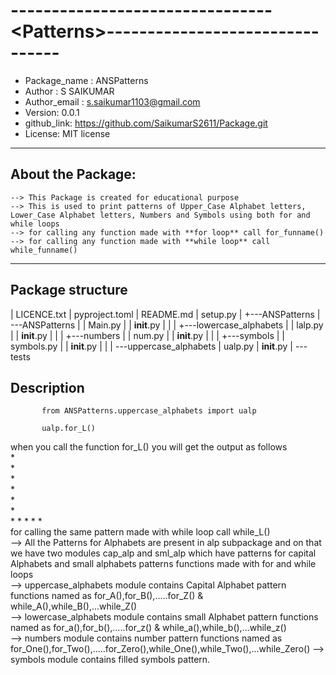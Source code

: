 
# --------------------------------\<Patterns\>--------------------------------  
* Package_name : ANSPatterns
* Author : S SAIKUMAR
* Author_email : s.saikumar1103@gmail.com
* Version: 0.0.1
* github_link: https://github.com/SaikumarS2611/Package.git
* License: MIT license
-----------------------------------------------------------------------------------------------------------------
## About the Package:
    --> This Package is created for educational purpose
    --> This is used to print patterns of Upper_Case Alphabet letters, Lower_Case Alphabet letters, Numbers and Symbols using both for and while loops
    --> for calling any function made with **for loop** call for_funname()
    --> for calling any function made with **while loop** call while_funname()
--------------------------------------------------------------------------------------------------------------------------------------
## Package structure 

|   LICENCE.txt
|   pyproject.toml
|   README.md
|   setup.py
|
+---ANSPatterns
|   \---ANSPatterns
|       |   Main.py
|       |   __init__.py
|       |
|       +---lowercase_alphabets
|       |       lalp.py
|       |       __init__.py
|       |
|       +---numbers
|       |       num.py
|       |       __init__.py
|       |
|       +---symbols
|       |       symbols.py
|       |       __init__.py
|       |
|       \---uppercase_alphabets
|               ualp.py
|               __init__.py
|
\---tests  

## Description  

           from ANSPatterns.uppercase_alphabets import ualp

           ualp.for_L() 

when you call the function for_L() you will get the output as follows  
\*  
\*  
\*  
\*  
\*  
\*  
\* \* \* * *  
for calling the same pattern made with while loop call while_L()  
--> All the Patterns for Alphabets are present in alp subpackage and on that we have two modules cap_alp and sml_alp which have   patterns for capital Alphabets and small alphabets patterns functions made with for and while loops  
--> uppercase_alphabets module contains Capital Alphabet pattern functions named as for_A(),for_B(),.....for_Z() & while_A(),while_B(),...while_Z()  
--> lowercase_alphabets module  contains small Alphabet pattern functions named as for_a(),for_b(),.....for_z() & while_a(),while_b(),...while_z()  
--> numbers module  contains number  pattern functions named as for_One(),for_Two(),.....for_Zero(),while_One(),while_Two(),...while_Zero()
--> symbols module  contains filled symbols pattern.
